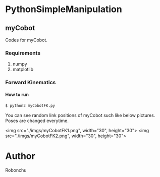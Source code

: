 # PythonSimpleManipulation

## myCobot

Codes for myCobot.

### Requirements
1. numpy
1. matplotlib

### Forward Kinematics

#### How to run

```python
$ python3 myCobotFK.py
```

You can see random link positions of myCobot such like below pictures.
Poses are changed everytime.

<img src="./imgs/myCobotFK1.png", width="30", height="30">
<img src="./imgs/myCobotFK2.png", width="30", height="30">

# Author

Robonchu